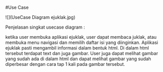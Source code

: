 #Use Case

![](UseCase Diagram ejuklak.jpg)

Penjelasan singkat usecase diagram : 

ketika user membuka aplikasi ejuklak, user dapat membaca juklak, atau membuka menu navigasi dan memilih daftar isi yang diinginkan. Aplikasi ejuklak pasti mengambil informasi dalam bentuk html. Di dalam html tersebut terdapat text dan juga gambar. User juga dapat melihat gambar yang sudah ada di dalam html dan dapat melihat gambar yang sudah diperbesar dengan cara tap 1 kali pada gambar tersebut. 

